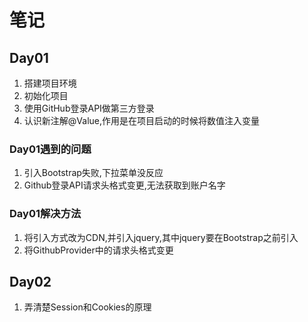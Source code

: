 # 笔记

## Day01

1. 搭建项目环境
2. 初始化项目
3. 使用GitHub登录API做第三方登录
4. 认识新注解@Value,作用是在项目启动的时候将数值注入变量

### Day01遇到的问题
1. 引入Bootstrap失败,下拉菜单没反应
2. Github登录API请求头格式变更,无法获取到账户名字

### Day01解决方法
1. 将引入方式改为CDN,并引入jquery,其中jquery要在Bootstrap之前引入
2. 将GithubProvider中的请求头格式变更



## Day02

1. 弄清楚Session和Cookies的原理